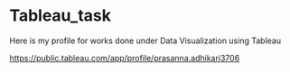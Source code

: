 # Tableau_task

Here is my profile for works done under Data Visualization using Tableau

https://public.tableau.com/app/profile/prasanna.adhikari3706
